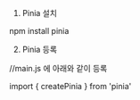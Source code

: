 1. Pinia 설치

npm install pinia

2. Pinia 등록

//main.js 에 아래와 같이 등록

import { createPinia } from 'pinia'
